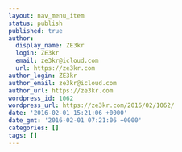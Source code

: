 ```yaml
---
layout: nav_menu_item
status: publish
published: true
author:
  display_name: ZE3kr
  login: ZE3kr
  email: ze3kr@icloud.com
  url: https://ze3kr.com
author_login: ZE3kr
author_email: ze3kr@icloud.com
author_url: https://ze3kr.com
wordpress_id: 1062
wordpress_url: https://ze3kr.com/2016/02/1062/
date: '2016-02-01 15:21:06 +0000'
date_gmt: '2016-02-01 07:21:06 +0000'
categories: []
tags: []
---
```


